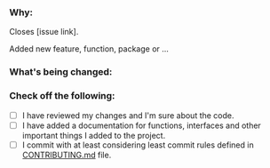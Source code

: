 <!--
Thank you for contributing to this project!

See our [CONTRIBUTING.md](/CONTRIBUTING.md) for information about how to contribute.

Thanks again!
-->

### Why:

Closes [issue link].

Added new feature, function, package or ...

<!--
If there's an existing issue for your change, please link to it.
-->

### What's being changed:

<!-- Share artifacts of the changes, be they code snippets, GIFs or screenshots; whatever shares the most context. If you made changes to the `content` directory, a table will populate in a comment below with the staging and live article links -->

### Check off the following:

- [ ] I have reviewed my changes and I'm sure about the code.
- [ ] I have added a documentation for functions, interfaces and other important things I added to the project.
- [ ] I commit with at least considering least commit rules defined in [CONTRIBUTING.md](/CONTRIBUTING.md#commit-rules) file.